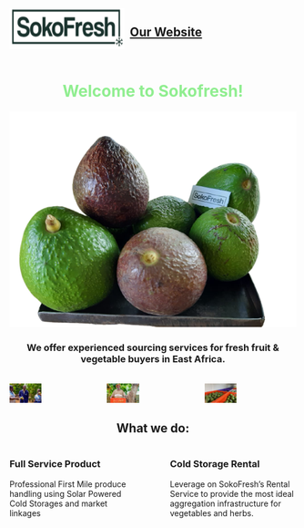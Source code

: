 <div style="display: flex;">
  <img align="left" src="logo.png" width="40%"/>
  <h2 style="align-self: center; margin-left: 10px;">
    <a href="https://sokofresh.co.ke/">Our Website</a>
  </h2>
</div>
<br>
<h1 align="center" style="color: lightgreen;">Welcome to Sokofresh!</h1>
<div style="text-align: center;"><img src="ova_homepage.png" style="max-width: 100%;"/></div>
<h3 align="center">We offer experienced sourcing services for fresh fruit & vegetable buyers in East Africa.</h3>
<br>
<div style="display: flex; justify-content: center;">
  <div style="display: flex;">
    <div style="margin-right: 10px;">
      <img src="farmers.jpeg" style="max-width: 35%;" />
    </div>
    <div style="margin-right: 10px;">
      <img src="mzee-1.jpg" style="max-width: 35%;" />
    </div>
    <div>
      <img src="farmer.jpeg" style="max-width: 35%;" />
    </div>
  </div>
</div>

<h2 align="center">What we do:</h2>
<div style="display: flex;">
  <div style="flex: 1; margin-right: 60px;">
    <h3>Full Service Product</h3>
    <p>Professional First Mile produce handling using Solar Powered Cold Storages and market linkages</p>
  </div>
  <div style="flex: 1;">
    <h3>Cold Storage Rental</h3>
    <p>Leverage on SokoFresh’s Rental Service to provide the most ideal aggregation infrastructure for vegetables and herbs.</p>
  </div>
</div>
